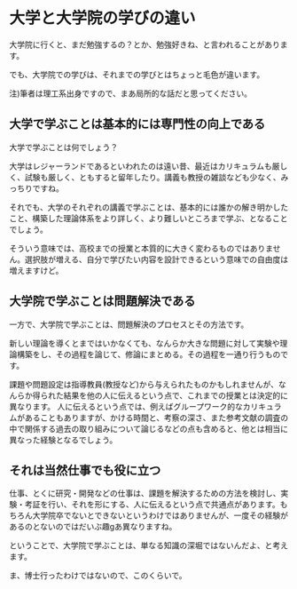 # 大学と大学院の学びの違い

大学院に行くと、まだ勉強するの？とか、勉強好きね、と言われることがあります。

でも、大学院での学びは、それまでの学びとはちょっと毛色が違います。

注)筆者は理工系出身ですので、まあ局所的な話だと思ってください。

## 大学で学ぶことは基本的には専門性の向上である

大学で学ぶことは何でしょう？

大学はレジャーランドであるといわれたのは遠い昔、最近はカリキュラムも厳しく、試験も厳しく、ともすると留年したり。講義も教授の雑談なども少なく、みっちりですね。

それでも、大学のそれぞれの講義で学ぶことは、基本的には誰かの解き明かしたこと、構築した理論体系をより詳しく、より難しいところまで学ぶ、となることでしょう。

そういう意味では、高校までの授業と本質的に大きく変わるものではありません。選択肢が増える、自分で学びたい内容を設計できるという意味での自由度は増えますけど。

## 大学院で学ぶことは問題解決である

一方で、大学院で学ぶことは、問題解決のプロセスとその方法です。

新しい理論を導くとまではいかなくても、なんらか大きな問題に対して実験や理論構築をし、その過程を論じて、修論にまとめる。その過程を一通り行うものです。

課題や問題設定は指導教員(教授など)から与えられたものかもしれませんが、なんらか得られた結果を他の人に伝えるという点で、これまでの授業とは決定的に異なります。
人に伝えるという点では、例えばグループワーク的なカリキュラムがあることもありますが、かける時間と、考察の深さ、また参考文献の調査の中で関係する過去の取り組みについて論じるなどの点も含めると、他とは相当に異なった経験となるでしょう。

## それは当然仕事でも役に立つ

仕事、とくに研究・開発などの仕事は、課題を解決するための方法を検討し、実験・考証を行い、それを形にする、人に伝えるという点で共通点があります。もちろん大学院卒でないとできないというわけではありませんが、一度その経験があるのとないのではだいぶ趣gあ異なりますね。

ということで、大学院で学ぶことは、単なる知識の深堀ではないんだよ、と考えます。

ま、博士行ったわけではないので、このくらいで。